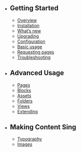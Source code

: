 - ## Getting Started
    - [Overview](/{{route}}/{{version}}/overview)
    - [Installation](/{{route}}/{{version}}/installation)
    - [What’s new](/{{route}}/{{version}}/whats-new)
    - [Upgrading](/{{route}}/{{version}}/upgrading)
    - [Configuration](/{{route}}/{{version}}/configuration)
    - [Basic usage](/{{route}}/{{version}}/basic-usage)
    - [Requesting pages](/{{route}}/{{version}}/requesting-pages)
    - [Troubleshooting](/{{route}}/{{version}}/troubleshooting)
    
- ## Advanced Usage
    - [Pages](/{{route}}/{{version}}/pages)
    - [Blocks](/{{route}}/{{version}}/blocks)
    - [Assets](/{{route}}/{{version}}/assets)
    - [Folders](/{{route}}/{{version}}/folders)
    - [Views](/{{route}}/{{version}}/views)
    - [Extending](/{{route}}/{{version}}/traits)
    
    
- ## Making Content Sing
    - [Typography](/{{route}}/{{version}}/typography)
    - [Images](/{{route}}/{{version}}/images)